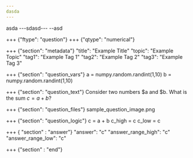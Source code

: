 ```yaml
---
dasda
---
```

asda
---sdasd---
--asd



+++ {"ftype": "question"}
+++ {"qtype": "numerical"}

+++ {"section": "metadata"}
"title": "Example Title"
"topic": "Example Topic"
"tag1": "Example Tag 1"
"tag2": "Example Tag 2"
"tag3": "Example Tag 3"

+++ {"section": "question_vars"}
a = numpy.random.randint(1,10)
b = numpy.random.randint(1,10)


+++ {"section": "question_text"}
Consider two numbers $a and $b.
What is the sum $c = a + b$?

+++ {"section": "question_files"}
sample_question_image.png

+++ {"section": "question_logic"}
c = a + b
c_high = c
c_low = c

+++ { "section" : "answer"}
"answer": "c"
"answer_range_high": "c"
"answer_range_low": "c"

+++ {"section" : "end"}
